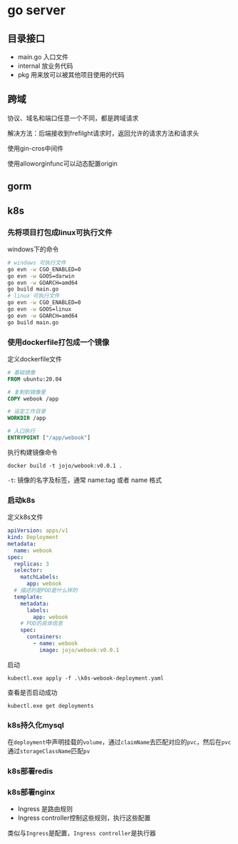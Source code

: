 # go server

## 目录接口

- main.go 入口文件
- internal 放业务代码
- pkg 用来放可以被其他项目使用的代码

## 跨域

协议、域名和端口任意一个不同，都是跨域请求

解决方法：后端接收到frefilght请求时，返回允许的请求方法和请求头

使用gin-cros中间件

使用alloworginfunc可以动态配置origin

## gorm

## k8s

### 先将项目打包成linux可执行文件

windows下的命令

```bash
# windows 可执行文件
go evn -w CGO_ENABLED=0
go evn -w GOOS=darwin
go evn -w GOARCH=amd64
go build main.go
# linux 可执行文件
go evn -w CGO_ENABLED=0
go evn -w GOOS=linux
go evn -w GOARCH=amd64
go build main.go
```

### 使用dockerfile打包成一个镜像

定义dockerfile文件

```dockerfile
# 基础镜像
FROM ubuntu:20.04

# 复制到镜像里
COPY webook /app

# 设定工作目录
WORKDIR /app

# 入口执行
ENTRYPOINT ["/app/webook"]
```

执行构建镜像命令

`docker build -t jojo/webook:v0.0.1 .`

`-t`: 镜像的名字及标签，通常 name:tag 或者 name 格式

### 启动k8s

定义k8s文件

```yaml
apiVersion: apps/v1
kind: Deployment
metadata:
  name: webook
spec:
  replicas: 3
  selector:
    matchLabels:
      app: webook
  # 描述的是POD是什么样的
  template:
    metadata:
      labels:
        app: webook
    # POD的具体信息
    spec:
      containers:
        - name: webook
          image: jojo/webook:v0.0.1
```

启动

`kubectl.exe apply -f .\k8s-webook-deployment.yaml`

查看是否启动成功

`kubectl.exe get deployments`

### k8s持久化mysql

在`deployment`中声明挂载的`volume`，通过`claimName`去匹配对应的`pvc`，然后在`pvc`通过`storageClassName`匹配`pv`

### k8s部署redis

### k8s部署nginx

- Ingress 是路由规则
- Ingress controller控制这些规则，执行这些配置

类似与`Ingress`是配置，`Ingress controller`是执行器